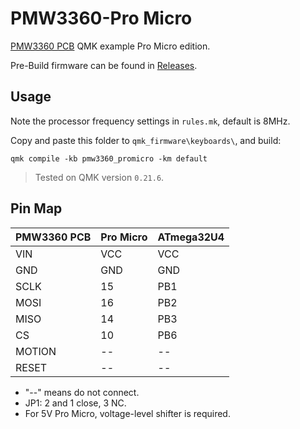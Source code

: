 # PMW3360-Pro Micro

[PMW3360 PCB](https://github.com/siderakb/pmw3360-pcb) QMK example Pro Micro edition.

Pre-Build firmware can be found in [Releases](https://github.com/siderakb/pmw3360-pcb/releases/tag/fw_v0.1.0).

## Usage

Note the processor frequency settings in `rules.mk`, default is 8MHz.

Copy and paste this folder to `qmk_firmware\keyboards\`, and build:
```
qmk compile -kb pmw3360_promicro -km default
```

> Tested on QMK version `0.21.6`.

## Pin Map

| PMW3360 PCB | Pro Micro | ATmega32U4 |
| ----------- | --------- | ---------- |
| VIN         | VCC       | VCC        |
| GND         | GND       | GND        |
| SCLK        | 15        | PB1        |
| MOSI        | 16        | PB2        |
| MISO        | 14        | PB3        |
| CS          | 10        | PB6        |
| MOTION      | --        | --         |
| RESET       | --        | --         |

- "--" means do not connect.
- JP1: 2 and 1 close, 3 NC.
- For 5V Pro Micro, voltage-level shifter is required.
